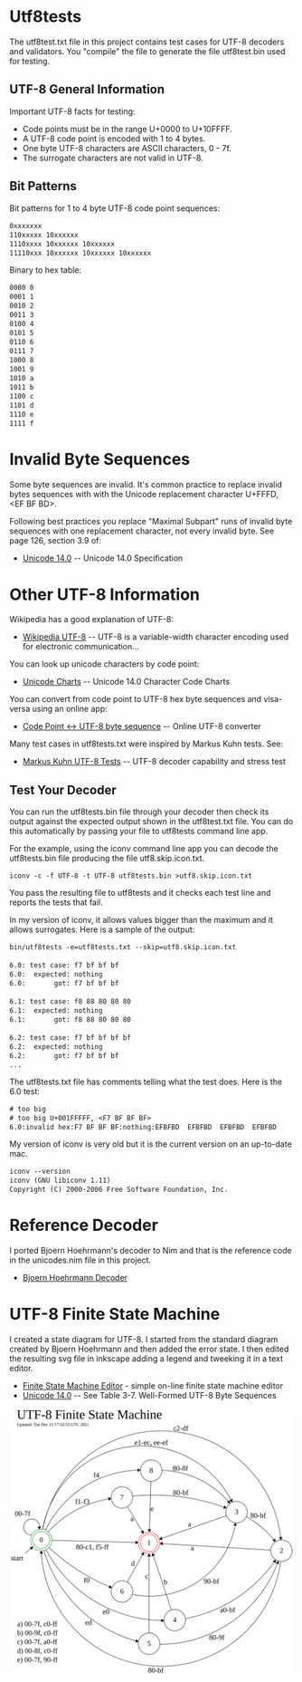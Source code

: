 # Utf8tests

The utf8test.txt file in this project contains test cases for UTF-8
decoders and validators.  You "compile" the file to generate the file
utf8test.bin used for testing.

## UTF-8 General Information

Important UTF-8 facts for testing:

* Code points must be in the range U+0000 to U+10FFFF.
* A UTF-8 code point is encoded with 1 to 4 bytes.
* One byte UTF-8 characters are ASCII characters, 0 - 7f.
* The surrogate characters are not valid in UTF-8.

## Bit Patterns

Bit patterns for 1 to 4 byte UTF-8 code point sequences:

~~~
0xxxxxxx
110xxxxx 10xxxxxx
1110xxxx 10xxxxxx 10xxxxxx
11110xxx 10xxxxxx 10xxxxxx 10xxxxxx
~~~

Binary to hex table:

~~~
0000 0
0001 1
0010 2
0011 3
0100 4
0101 5
0110 6
0111 7
1000 8
1001 9
1010 a
1011 b
1100 c
1101 d
1110 e
1111 f
~~~

# Invalid Byte Sequences

Some byte sequences are invalid. It's common practice to replace
invalid bytes sequences with with the Unicode replacement character
U+FFFD, &lt;EF BF BD&gt;.

Following best practices you replace "Maximal Subpart" runs of invalid
byte sequences with one replacement character, not every invalid
byte. See page 126, section 3.9 of:

* [Unicode 14.0](https://www.unicode.org/versions/Unicode14.0.0/ch03.pdf) -- Unicode 14.0 Specification

# Other UTF-8 Information

Wikipedia has a good explanation of UTF-8:

* [Wikipedia UTF-8](https://en.wikipedia.org/wiki/UTF-8) -- UTF-8 is a variable-width character encoding used for electronic communication...

You can look up unicode characters by code point:

* [Unicode Charts](https://unicode.org/charts/) -- Unicode 14.0 Character Code Charts

You can convert from code point to UTF-8 hex byte sequences and
visa-versa using an online app:

* [Code Point <-> UTF-8 byte sequence](https://www.cogsci.ed.ac.uk/~richard/utf-8.cgi) -- Online UTF-8 converter

Many test cases in utf8tests.txt were inspired by Markus Kuhn tests. See:

* [Markus Kuhn UTF-8 Tests](https://www.cl.cam.ac.uk/~mgk25/ucs/examples/UTF-8-test.txt) -- UTF-8 decoder capability and stress test

## Test Your Decoder

You can run the utf8tests.bin file through your decoder then check its
output against the expected output shown in the utf8test.txt file. You
can do this automatically by passing your file to utf8tests command
line app.

For the example, using the iconv command line app you can decode the
utf8tests.bin file producing the file utf8.skip.icon.txt.

~~~
iconv -c -f UTF-8 -t UTF-8 utf8tests.bin >utf8.skip.icon.txt
~~~

You pass the resulting file to utf8tests and it checks each test line and
reports the tests that fail.

In my version of iconv, it allows values bigger than the maximum and
it allows surrogates. Here is a sample of the output:

~~~
bin/utf8tests -e=utf8tests.txt --skip=utf8.skip.icon.txt

6.0: test case: f7 bf bf bf
6.0:  expected: nothing
6.0:       got: f7 bf bf bf

6.1: test case: f8 88 80 80 80
6.1:  expected: nothing
6.1:       got: f8 88 80 80 80

6.2: test case: f7 bf bf bf bf
6.2:  expected: nothing
6.2:       got: f7 bf bf bf
...
~~~

The utf8tests.txt file has comments telling what the test does. Here
is the 6.0 test:

~~~
# too big
# too big U+001FFFFF, <F7 BF BF BF>
6.0:invalid hex:F7 BF BF BF:nothing:EFBFBD  EFBFBD  EFBFBD  EFBFBD
~~~

My version of iconv is very old but it is the current version on an
up-to-date mac.

~~~
iconv --version
iconv (GNU libiconv 1.11)
Copyright (C) 2000-2006 Free Software Foundation, Inc.
~~~

# Reference Decoder

I ported Bjoern Hoehrmann's decoder to Nim and that is the reference
code in the unicodes.nim file in this project.

* [Bjoern Hoehrmann Decoder](http://bjoern.hoehrmann.de/utf-8/decoder/dfa/)

# UTF-8 Finite State Machine

I created a state diagram for UTF-8. I started from the standard
diagram created by Bjoern Hoehrmann and then added the error state. I
then edited the resulting svg file in inkscape adding a legend and
tweeking it in a text editor.

* [Finite State Machine Editor](http://madebyevan.com/fsm/) - simple on-line finite state machine editor
* [Unicode 14.0](https://www.unicode.org/versions/Unicode14.0.0/ch03.pdf) -- See Table 3-7. Well-Formed UTF-8 Byte Sequences



![UTF-8 Finite State Machine](utf8statemachine.svg)
